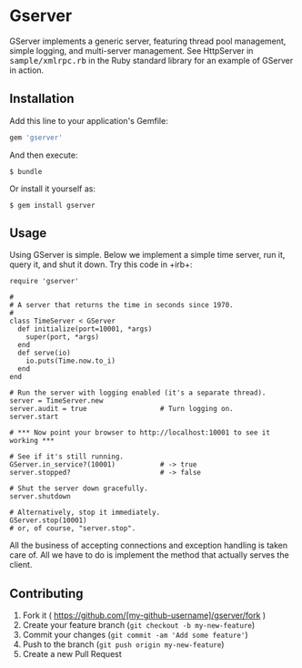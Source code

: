 # Gserver

GServer implements a generic server, featuring thread pool management,
simple logging, and multi-server management.  See HttpServer in
<tt>sample/xmlrpc.rb</tt> in the Ruby standard library for an example of
GServer in action.

## Installation

Add this line to your application's Gemfile:

```ruby
gem 'gserver'
```

And then execute:

    $ bundle

Or install it yourself as:

    $ gem install gserver

## Usage

Using GServer is simple.  Below we implement a simple time server, run it,
query it, and shut it down.  Try this code in +irb+:

    require 'gserver'

    #
    # A server that returns the time in seconds since 1970.
    #
    class TimeServer < GServer
      def initialize(port=10001, *args)
        super(port, *args)
      end
      def serve(io)
        io.puts(Time.now.to_i)
      end
    end

    # Run the server with logging enabled (it's a separate thread).
    server = TimeServer.new
    server.audit = true                  # Turn logging on.
    server.start

    # *** Now point your browser to http://localhost:10001 to see it working ***

    # See if it's still running.
    GServer.in_service?(10001)           # -> true
    server.stopped?                      # -> false

    # Shut the server down gracefully.
    server.shutdown

    # Alternatively, stop it immediately.
    GServer.stop(10001)
    # or, of course, "server.stop".

All the business of accepting connections and exception handling is taken
care of.  All we have to do is implement the method that actually serves the
client.

## Contributing

1. Fork it ( https://github.com/[my-github-username]/gserver/fork )
2. Create your feature branch (`git checkout -b my-new-feature`)
3. Commit your changes (`git commit -am 'Add some feature'`)
4. Push to the branch (`git push origin my-new-feature`)
5. Create a new Pull Request
